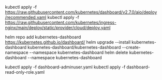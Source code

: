 kubectl apply -f https://raw.githubusercontent.com/kubernetes/dashboard/v2.7.0/aio/deploy/recommended.yaml
kubectl apply -f https://raw.githubusercontent.com/kubernetes/ingress-nginx/main/deploy/static/provider/cloud/deploy.yaml

helm repo add kubernetes-dashboard https://kubernetes.github.io/dashboard/
helm upgrade --install kubernetes-dashboard kubernetes-dashboard/kubernetes-dashboard --create-namespace --namespace kubernetes-dashboard
helm delete kubernetes-dashboard --namespace kubernetes-dashboard

kubectl apply -f dashboard-adminuser.yaml
kubectl apply -f dashboard-read-only-role.yaml
